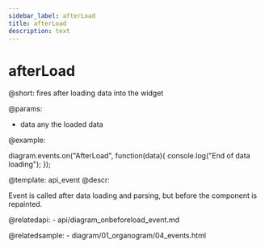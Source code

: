 ```yaml
---
sidebar_label: afterLoad
title: afterLoad
description: text
---
```


# afterLoad

@short: fires after loading data into the widget
	

@params:

- data		any		the loaded data

@example:

diagram.events.on("AfterLoad", function(data){
	console.log("End of data loading");
});


@template:	api_event
@descr:

Event is called after data loading and parsing, but before the component is repainted. 

@relatedapi:
	- api/diagram_onbeforeload_event.md

@relatedsample:
	- diagram/01_organogram/04_events.html